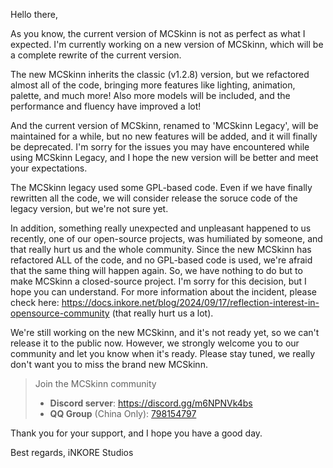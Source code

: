 Hello there,

As you know, the current version of MCSkinn is not as perfect as what I expected. I'm currently working on a new version of MCSkinn, which will be a complete rewrite of the current version.

The new MCSkinn inherits the classic (v1.2.8) version, but we refactored almost all of the code, bringing more features like lighting, animation, palette, and much more! Also more models will be included, and the performance and fluency have improved a lot!

And the current version of MCSkinn, renamed to 'MCSkinn Legacy', will be maintained for a while, but no new features will be added, and it will finally be deprecated. I'm sorry for the issues you may have encountered while using MCSkinn Legacy, and I hope the new version will be better and meet your expectations. 

The MCSkinn legacy used some GPL-based code. Even if we have finally rewritten all the code, we will consider release the soruce code of the legacy version, but we're not sure yet.

In addition, something really unexpected and unpleasant happened to us recently, one of our open-source projects, was humiliated by someone, and that really hurt us and the whole community. Since the new MCSkinn has refactored ALL of the code, and no GPL-based code is used, we're afraid that the same thing will happen again. So, we have nothing to do but to make MCSkinn a closed-source project. I'm sorry for this decision, but I hope you can understand. For more information about the incident, please check here: https://docs.inkore.net/blog/2024/09/17/reflection-interest-in-opensource-community (that really hurt us a lot).

We're still working on the new MCSkinn, and it's not ready yet, so we can't release it to the public now.
However, we strongly welcome you to our community and let you know when it's ready. Please stay tuned, we really don't want you to miss the brand new MCSkinn.


> Join the MCSkinn community
> 
> - **Discord server**: https://discord.gg/m6NPNVk4bs
> - **QQ Group** (China Only): [798154797](https://qm.qq.com/cgi-bin/qm/qr?k=3qndQPKekwZwyaqpQG0I72ybJ9FGyTIH&jump_from=webapi&authKey=npB/Rvl7Ht4WO1JAmyVZrZT/D1XXC/dBdsaXj8NMeaImcZbDUW+dwyTId4UMKC1a7)

Thank you for your support, and I hope you have a good day.

Best regards,
iNKORE Studios